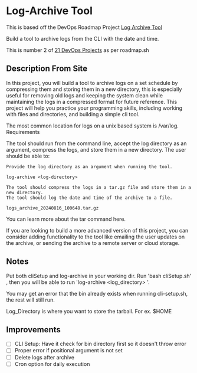 # Log-Archive Tool    

This is based off the DevOps Roadmap Project [Log Archive Tool](https://roadmap.sh/projects/log-archive-tool)

Build a tool to archive logs from the CLI with the date and time.  

This is number 2 of [21 DevOps Projects](https://roadmap.sh/devops/projects) as per roadmap.sh

## Description From Site 



In this project, you will build a tool to archive logs on a set schedule by compressing them and storing them in a new directory, this is especially useful for removing old logs and keeping the system clean while maintaining the logs in a compressed format for future reference. This project will help you practice your programming skills, including working with files and directories, and building a simple cli tool.

The most common location for logs on a unix based system is /var/log.
Requirements

The tool should run from the command line, accept the log directory as an argument, compress the logs, and store them in a new directory. The user should be able to:

    Provide the log directory as an argument when running the tool.

    log-archive <log-directory>

    The tool should compress the logs in a tar.gz file and store them in a new directory.
    The tool should log the date and time of the archive to a file.

    logs_archive_20240816_100648.tar.gz

You can learn more about the tar command here.

If you are looking to build a more advanced version of this project, you can consider adding functionality to the tool like emailing the user updates on the archive, or sending the archive to a remote server or cloud storage.

## Notes 

Put both cliSetup and log-archive in your working dir. Run 'bash cliSetup.sh' , then you will be able to run 'log-archive <log_directory> '.

You may get an error that the bin already exists when running cli-setup.sh, the rest will still run. 

Log_Directory is where you want to store the tarball. For ex. $HOME

## Improvements 

- [ ] CLI Setup: Have it check for bin directory first so it doesn't throw error 
- [ ] Proper error if positional argument is not set 
- [ ] Delete logs after archive 
- [ ] Cron option for daily execution